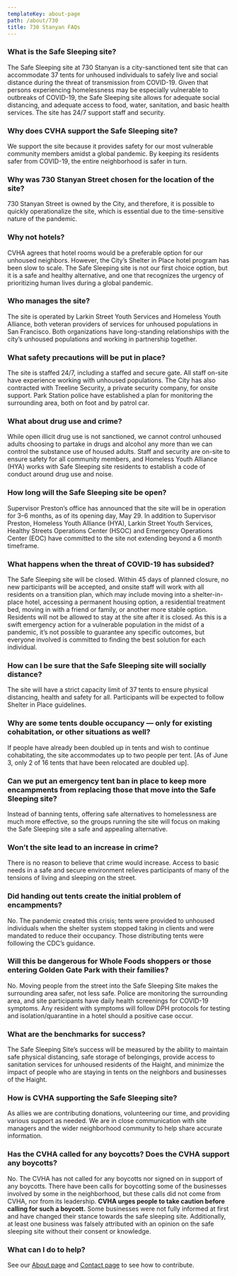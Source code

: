 ```yaml
---
templateKey: about-page
path: /about/730
title: 730 Stanyan FAQs
---
```

### What is the Safe Sleeping site?

The Safe Sleeping site at 730 Stanyan is a city-sanctioned tent site that can accommodate 37 tents for unhoused individuals to safely live and social distance during the threat of transmission from COVID-19. Given that persons experiencing homelessness may be especially vulnerable to outbreaks of COVID-19, the Safe Sleeping site allows for adequate social distancing, and adequate access to food, water, sanitation, and basic health services. The site has 24/7 support staff and security.

### Why does CVHA support the Safe Sleeping site?

We support the site because it provides safety for our most vulnerable community members amidst a global pandemic. By keeping its residents safer from COVID-19, the entire neighborhood is safer in turn.

### Why was 730 Stanyan Street chosen for the location of the site?

730 Stanyan Street is owned by the City, and therefore, it is possible to quickly operationalize the site, which is essential due to the time-sensitive nature of the pandemic.

### Why not hotels?

CVHA agrees that hotel rooms would be a preferable option for our unhoused neighbors. However, the City’s Shelter in Place hotel program has been slow to scale. The Safe Sleeping site is not our first choice option, but it is a safe and healthy alternative, and one that recognizes the urgency of prioritizing human lives during a global pandemic.

### Who manages the site?

The site is operated by Larkin Street Youth Services and Homeless Youth Alliance, both veteran providers of services for unhoused populations in San Francisco. Both organizations have long-standing relationships with the city’s unhoused populations and working in partnership together.

### What safety precautions will be put in place?

The site is staffed 24/7, including a staffed and secure gate. All staff on-site have experience working with unhoused populations. The City has also contracted with Treeline Security, a private security company, for onsite support. Park Station police have established a plan for monitoring the surrounding area, both on foot and by patrol car.

### What about drug use and crime?

While open illicit drug use is not sanctioned, we cannot control unhoused adults choosing to partake in drugs and alcohol any more than we can control the substance use of housed adults. Staff and security are on-site to ensure safety for all community members, and Homeless Youth Alliance (HYA) works with Safe Sleeping site residents to establish a code of conduct around drug use and noise.

### How long will the Safe Sleeping site be open?

Supervisor Preston’s office has announced that the site will be in operation for 3–6 months, as of its opening day, May 29. In addition to Supervisor Preston, Homeless Youth Alliance (HYA), Larkin Street Youth Services, Healthy Streets Operations Center (HSOC) and Emergency Operations Center (EOC) have committed to the site not extending beyond a 6 month timeframe.

### What happens when the threat of COVID-19 has subsided?

The Safe Sleeping site will be closed. Within 45 days of planned closure, no new participants will be accepted, and onsite staff will work with all residents on a transition plan, which may include moving into a shelter-in-place hotel, accessing a permanent housing option, a residential treatment bed, moving in with a friend or family, or another more stable option. Residents will not be allowed to stay at the site after it is closed. As this is a swift emergency action for a vulnerable population in the midst of a pandemic, it’s not possible to guarantee any specific outcomes, but everyone involved is committed to finding the best solution for each individual.

### How can I be sure that the Safe Sleeping site will socially distance?

The site will have a strict capacity limit of 37 tents to ensure physical distancing, health and safety for all. Participants will be expected to follow Shelter in Place guidelines.

### Why are some tents double occupancy — only for existing cohabitation, or other situations as well?

If people have already been doubled up in tents and wish to continue cohabitating, the site accommodates up to two people per tent. \[As of June 3, only 2 of 16 tents that have been relocated are doubled up].

### Can we put an emergency tent ban in place to keep more encampments from replacing those that move into the Safe Sleeping site?

Instead of banning tents, offering safe alternatives to homelessness are much more effective, so the groups running the site will focus on making the Safe Sleeping site a safe and appealing alternative.

### Won’t the site lead to an increase in crime?

There is no reason to believe that crime would increase. Access to basic needs in a safe and secure environment relieves participants of many of the tensions of living and sleeping on the street.

### Did handing out tents create the initial problem of encampments?

No. The pandemic created this crisis; tents were provided to unhoused individuals when the shelter system stopped taking in clients and were mandated to reduce their occupancy. Those distributing tents were following the CDC’s guidance.

### Will this be dangerous for Whole Foods shoppers or those entering Golden Gate Park with their families?

No. Moving people from the street into the Safe Sleeping Site makes the surrounding area safer, not less safe. Police are monitoring the surrounding area, and site participants have daily health screenings for COVID-19 symptoms. Any resident with symptoms will follow DPH protocols for testing and isolation/quarantine in a hotel should a positive case occur.

### What are the benchmarks for success?

The Safe Sleeping Site’s success will be measured by the ability to maintain safe physical distancing, safe storage of belongings, provide access to sanitation services for unhoused residents of the Haight, and minimize the impact of people who are staying in tents on the neighbors and businesses of the Haight.

### How is CVHA supporting the Safe Sleeping site?

As allies we are contributing donations, volunteering our time, and providing various support as needed. We are in close communication with site managers and the wider neighborhood community to help share accurate information.

### Has the CVHA called for any boycotts? Does the CVHA support any boycotts?

No. The CVHA has not called for any boycotts nor signed on in support of any boycotts. There have been calls for boycotting some of the businesses involved by some in the neighborhood, but these calls did not come from CVHA, nor from its leadership. **CVHA urges people to take caution before calling for such a boycott.** Some businesses were not fully informed at first and have changed their stance towards the safe sleeping site. Additionally, at least one business was falsely attributed with an opinion on the safe sleeping site without their consent or knowledge.

### What can I do to help?

See our [About page](/about) and [Contact page](/contact) to see how to
contribute.
